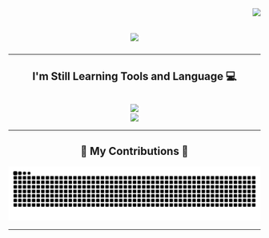 <img align="right" src="https://visitor-badge.laobi.icu/badge?page_id=radityatamanugraha.radityatamanugraha" />

<h1 align="center">
    <img src="https://readme-typing-svg.herokuapp.com/?font=Righteous&size=35&center=true&vCenter=true&width=500&height=70&duration=4500&lines=Hi+There!+👋;+I'm+Radityatama+Nugraha!&color=1E90FF" />
</h1>

<hr/>
<h2 align="center"> I'm Still Learning Tools and Language 💻</h2>
<br/>
<div align="center">
      <img src="https://skillicons.dev/icons?i=vscode,git,github,bootstrap,figma,mysql," />
<br>  <img src="https://skillicons.dev/icons?i=html,css,javascript,php,python,java," />
</div>

<hr/>

<div align="center">
  <h2>🐍 My Contributions 🐍</h2>
 
<picture>
  <source media="(prefers-color-scheme: dark)" srcset="https://raw.githubusercontent.com/radityatamanugraha/radityatamanugraha/output/github-contribution-grid-snake-dark.svg">
  <source media="(prefers-color-scheme: light)" srcset="https://raw.githubusercontent.com/radityatamanugraha/radityatamanugraha/output/github-contribution-grid-snake.svg">
  <img alt="github contribution grid snake animation" src="https://raw.githubusercontent.com/radityatamanugraha/radityatamanugraha/output/github-contribution-grid-snake.svg">
</picture>

<br/>
<hr/>
